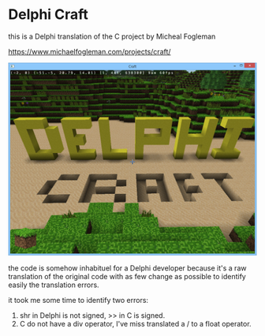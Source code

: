# Delphi Craft

this is a Delphi translation of the C project by Micheal Fogleman
 
 https://www.michaelfogleman.com/projects/craft/
 
 ![screenshot](DelphiCraft.png)
 
the code is somehow inhabituel for a Delphi developer because it's a raw translation of the original code with as few change as possible to identify easily the translation errors.

it took me some time to identify two errors:
 1. shr in Delphi is not signed, >> in C is signed.
 3. C do not have a div operator, I've miss translated a / to a float operator.